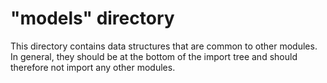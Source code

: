 # "models" directory

This directory contains data structures that are common to other modules. In general, they should be at the bottom of the import tree and should therefore not import any other modules.
